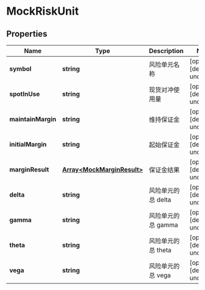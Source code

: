 # MockRiskUnit

## Properties

Name | Type | Description | Notes
------------ | ------------- | ------------- | -------------
**symbol** | **string** | 风险单元名称 | [optional] [default to undefined]
**spotInUse** | **string** | 现货对冲使用量 | [optional] [default to undefined]
**maintainMargin** | **string** | 维持保证金 | [optional] [default to undefined]
**initialMargin** | **string** | 起始保证金 | [optional] [default to undefined]
**marginResult** | [**Array&lt;MockMarginResult&gt;**](MockMarginResult.md) | 保证金结果 | [optional] [default to undefined]
**delta** | **string** | 风险单元的 总 delta | [optional] [default to undefined]
**gamma** | **string** | 风险单元的 总 gamma | [optional] [default to undefined]
**theta** | **string** | 风险单元的 总 theta | [optional] [default to undefined]
**vega** | **string** | 风险单元的 总 vega | [optional] [default to undefined]

